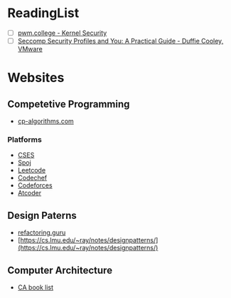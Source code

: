 # ReadingList

- [ ] [pwm.college - Kernel Security](https://www.youtube.com/watch?v=j0I2AakUAxk&list=PL-ymxv0nOtqowTpJEW4XTiGQYx6iwa6og)
- [ ] [Seccomp Security Profiles and You: A Practical Guide - Duffie Cooley, VMware](https://www.youtube.com/watch?v=OPuu8wsu2Zc)

# Websites

## Competetive Programming

- [cp-algorithms.com](https://cp-algorithms.com/)

### Platforms
- [CSES](https://cses.fi/problemset/)
- [Spoj](https://www.spoj.com/)
- [Leetcode](https://leetcode.com/problemset/all/)
- [Codechef](https://www.codechef.com/)
- [Codeforces](https://codeforces.com/)
- [Atcoder](https://atcoder.jp/)

## Design Paterns
- [refactoring.guru](https://refactoring.guru/)
- [https://cs.lmu.edu/~ray/notes/designpatterns/](https://cs.lmu.edu/~ray/notes/designpatterns/)

## Computer Architecture
- [CA book list](https://pages.cs.wisc.edu/~arch/www/books.html)

